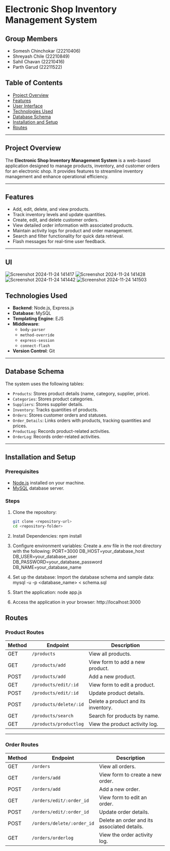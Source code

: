 # Electronic Shop Inventory Management System

## Group Members

- Somesh Chinchokar (22210406)
- Shreyash Chile (22210849)
- Sahil Chavan (22210416)
- Parth Garud (22211522)


## Table of Contents
- [Project Overview](#project-overview)
- [Features](#features)
- [User Interface](#UI)
- [Technologies Used](#technologies-used)
- [Database Schema](#database-schema)
- [Installation and Setup](#installation-and-setup)
- [Routes](#routes)

---

## Project Overview
The **Electronic Shop Inventory Management System** is a web-based application designed to manage products, inventory, and customer orders for an electronic shop. It provides features to streamline inventory management and enhance operational efficiency.

---

## Features
- Add, edit, delete, and view products.
- Track inventory levels and update quantities.
- Create, edit, and delete customer orders.
- View detailed order information with associated products.
- Maintain activity logs for product and order management.
- Search and filter functionality for quick data retrieval.
- Flash messages for real-time user feedback.

---

## UI
![Screenshot 2024-11-24 141417](https://github.com/user-attachments/assets/22996b9e-d973-4ab5-a475-1d4969dadda6)
![Screenshot 2024-11-24 141428](https://github.com/user-attachments/assets/2355d4b9-3206-4934-9202-3636df5b55c8)
![Screenshot 2024-11-24 141442](https://github.com/user-attachments/assets/4b3993fe-a6c2-4fa4-9d44-e0a8438ed491)
![Screenshot 2024-11-24 141503](https://github.com/user-attachments/assets/e70ce9aa-fcf8-4cd1-a56e-0616bdbc293d)


## Technologies Used
- **Backend**: Node.js, Express.js
- **Database**: MySQL
- **Templating Engine**: EJS
- **Middleware**:
  - `body-parser`
  - `method-override`
  - `express-session`
  - `connect-flash`
- **Version Control**: Git

---

## Database Schema
The system uses the following tables:
- `Products`: Stores product details (name, category, supplier, price).
- `Categories`: Stores product categories.
- `Suppliers`: Stores supplier details.
- `Inventory`: Tracks quantities of products.
- `Orders`: Stores customer orders and statuses.
- `Order_Details`: Links orders with products, tracking quantities and prices.
- `ProductLog`: Records product-related activities.
- `OrderLog`: Records order-related activities.

---

## Installation and Setup

### Prerequisites
- [Node.js](https://nodejs.org/) installed on your machine.
- [MySQL](https://www.mysql.com/) database server.

### Steps
1. Clone the repository:
   ```bash
   git clone <repository-url>
   cd <repository-folder>

2. Install Dependencies:
   npm install
   
3. Configure environment variables: Create a .env file in the root directory with the following:
   PORT=3000
  DB_HOST=your_database_host
  DB_USER=your_database_user
  DB_PASSWORD=your_database_password
  DB_NAME=your_database_name

4. Set up the database: Import the database schema and sample data:
   mysql -u <username> -p <database_name> < schema.sql

5. Start the application:
   node app.js

6. Access the application in your browser:
   http://localhost:3000


## Routes

### Product Routes

| **Method** | **Endpoint**              | **Description**                           |
|------------|---------------------------|-------------------------------------------|
| GET        | `/products`               | View all products.                        |
| GET        | `/products/add`           | View form to add a new product.           |
| POST       | `/products/add`           | Add a new product.                        |
| GET        | `/products/edit/:id`      | View form to edit a product.              |
| POST       | `/products/edit/:id`      | Update product details.                   |
| POST       | `/products/delete/:id`    | Delete a product and its inventory.       |
| GET        | `/products/search`        | Search for products by name.              |
| GET        | `/products/productlog`    | View the product activity log.            |

---

### Order Routes

| **Method** | **Endpoint**               | **Description**                           |
|------------|----------------------------|-------------------------------------------|
| GET        | `/orders`                  | View all orders.                          |
| GET        | `/orders/add`              | View form to create a new order.          |
| POST       | `/orders/add`              | Add a new order.                          |
| GET        | `/orders/edit/:order_id`   | View form to edit an order.               |
| POST       | `/orders/edit/:order_id`   | Update order details.                     |
| POST       | `/orders/delete/:order_id` | Delete an order and its associated details.|
| GET        | `/orders/orderlog`         | View the order activity log.              |



   
